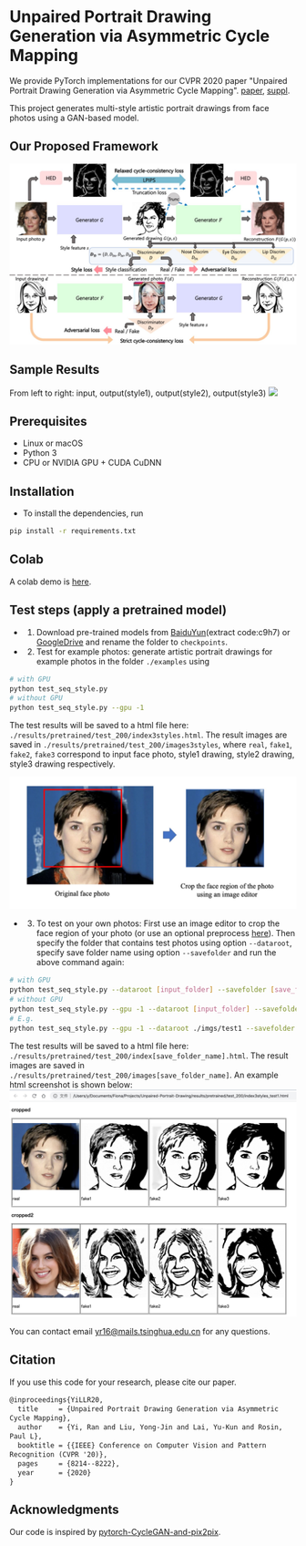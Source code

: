 
# Unpaired Portrait Drawing Generation via Asymmetric Cycle Mapping

We provide PyTorch implementations for our CVPR 2020 paper "Unpaired Portrait Drawing Generation via Asymmetric Cycle Mapping". [paper](https://openaccess.thecvf.com/content_CVPR_2020/papers/Yi_Unpaired_Portrait_Drawing_Generation_via_Asymmetric_Cycle_Mapping_CVPR_2020_paper.pdf), [suppl](https://openaccess.thecvf.com/content_CVPR_2020/supplemental/Yi_Unpaired_Portrait_Drawing_CVPR_2020_supplemental.pdf).

This project generates multi-style artistic portrait drawings from face photos using a GAN-based model.


## Our Proposed Framework
 
<img src = 'imgs/architecture.jpg'>

## Sample Results
From left to right: input, output(style1), output(style2), output(style3)
<img src = 'imgs/results.jpg'>

## Prerequisites
- Linux or macOS
- Python 3
- CPU or NVIDIA GPU + CUDA CuDNN


## Installation
- To install the dependencies, run
```bash
pip install -r requirements.txt
```

## Colab
A colab demo is [here](https://colab.research.google.com/drive/1U1fPXD1JukuKPOrhGMX1iaJC-d8_RUYr).

## Test steps (apply a pretrained model)

- 1. Download pre-trained models from [BaiduYun](https://pan.baidu.com/s/1_9Fy8mRpTQp6AvqhHsfQAQ)(extract code:c9h7) or [GoogleDrive](https://drive.google.com/drive/folders/1FzOcdlMYhvK_nyLCe8wnwotMphhIoiYt?usp=sharing) and rename the folder to `checkpoints`.

- 2. Test for example photos: generate artistic portrait drawings for example photos in the folder `./examples` using
``` bash
# with GPU
python test_seq_style.py
# without GPU
python test_seq_style.py --gpu -1
```
The test results will be saved to a html file here: `./results/pretrained/test_200/index3styles.html`.
The result images are saved in `./results/pretrained/test_200/images3styles`,
where `real`, `fake1`, `fake2`, `fake3` correspond to input face photo, style1 drawing, style2 drawing, style3 drawing respectively.

<img src = 'imgs/how_to_crop.jpg'>

- 3. To test on your own photos: First use an image editor to crop the face region of your photo (or use an optional preprocess [here](preprocess/readme.md)). Then specify the folder that contains test photos using option `--dataroot`, specify save folder name using option `--savefolder` and run the above command again:

``` bash
# with GPU
python test_seq_style.py --dataroot [input_folder] --savefolder [save_folder_name]
# without GPU
python test_seq_style.py --gpu -1 --dataroot [input_folder] --savefolder [save_folder_name]
# E.g.
python test_seq_style.py --gpu -1 --dataroot ./imgs/test1 --savefolder 3styles_test1
```
The test results will be saved to a html file here: `./results/pretrained/test_200/index[save_folder_name].html`.
The result images are saved in `./results/pretrained/test_200/images[save_folder_name]`.
An example html screenshot is shown below:
<img src = 'imgs/result_html.jpg'>

You can contact email yr16@mails.tsinghua.edu.cn for any questions.

## Citation
If you use this code for your research, please cite our paper.

```
@inproceedings{YiLLR20,
  title     = {Unpaired Portrait Drawing Generation via Asymmetric Cycle Mapping},
  author    = {Yi, Ran and Liu, Yong-Jin and Lai, Yu-Kun and Rosin, Paul L},
  booktitle = {{IEEE} Conference on Computer Vision and Pattern Recognition (CVPR '20)},
  pages     = {8214--8222},
  year      = {2020}
}
```

## Acknowledgments
Our code is inspired by [pytorch-CycleGAN-and-pix2pix](https://github.com/junyanz/pytorch-CycleGAN-and-pix2pix).
